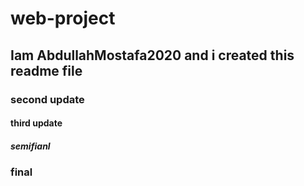 # web-project

## Iam AbdullahMostafa2020 and i created this readme file

### second update

#### third update

##### semifianl

### final
